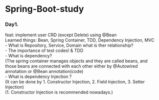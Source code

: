 # Spring-Boot-study
### Day1. 
 feat: implement user CRD (except Delete) using @Bean <br>
    Learned things: Bean, Spring Container, TDD, Dependency Injection, MVC  <br>
    - What is Repository, Service, Domain what is ther relationship?  <br>
    - The importance of test codes! & TDD <br>
    - What is dependency?  <br>
    (The spring container manages objects and they are called beans, and those beans are connected with each other either by @Autowired annotation or @Bean annotation(code)  <br>
    - What is dependency Injection ? <br>
    (It can be done by 1. Constructor Injection, 2. Field Injection, 3. Setter Injection) <br>
    (1. Constructor Injection is recommended nowadays.) <br>
